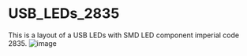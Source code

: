 # USB_LEDs_2835
This is a layout of a USB LEDs with SMD LED component imperial code 2835.
![image](https://user-images.githubusercontent.com/65590803/213876021-3c102c2e-fb72-486b-a01e-08faba187b80.png)
